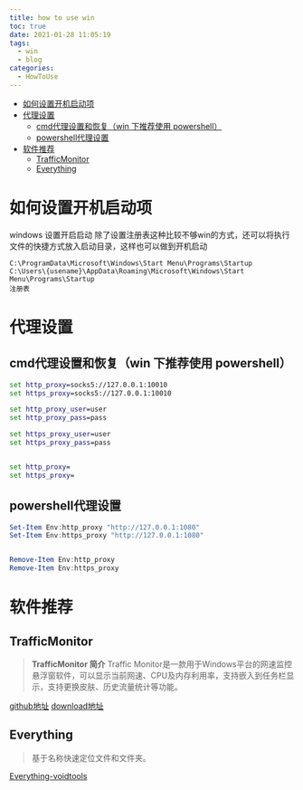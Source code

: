 ```yaml
---
title: how to use win
toc: true
date: 2021-01-28 11:05:19
tags:
  - win
  - blog
categories:
  - HowToUse
---
```




- [如何设置开机启动项](#如何设置开机启动项)
- [代理设置](#代理设置)
  - [cmd代理设置和恢复（win 下推荐使用 powershell）](#cmd代理设置和恢复win-下推荐使用-powershell)
  - [powershell代理设置](#powershell代理设置)
- [软件推荐](#软件推荐)
  - [TrafficMonitor](#trafficmonitor)
  - [Everything](#everything)



<!--more-->




# 如何设置开机启动项

windows 设置开启启动
除了设置注册表这种比较不够win的方式，还可以将执行文件的快捷方式放入启动目录，这样也可以做到开机启动
```
C:\ProgramData\Microsoft\Windows\Start Menu\Programs\Startup
C:\Users\{usename}\AppData\Roaming\Microsoft\Windows\Start Menu\Programs\Startup
注册表
```

# 代理设置

## cmd代理设置和恢复（win 下推荐使用 powershell）
```bat
set http_proxy=socks5://127.0.0.1:10010
set https_proxy=socks5://127.0.0.1:10010

set http_proxy_user=user
set http_proxy_pass=pass

set https_proxy_user=user
set https_proxy_pass=pass


set http_proxy=
set https_proxy=
```


## powershell代理设置
```ps1
Set-Item Env:http_proxy "http://127.0.0.1:1080"  
Set-Item Env:https_proxy "http://127.0.0.1:1080"


Remove-Item Env:http_proxy
Remove-Item Env:https_proxy
```

# 软件推荐

## TrafficMonitor 

> **TrafficMonitor 简介**
> Traffic Monitor是一款用于Windows平台的网速监控悬浮窗软件，可以显示当前网速、CPU及内存利用率，支持嵌入到任务栏显示，支持更换皮肤、历史流量统计等功能。

[github地址](https://github.com/zhongyang219/TrafficMonitor)
[download地址](https://github.com/zhongyang219/TrafficMonitor/releases)

## Everything

> 基于名称快速定位文件和文件夹。

[Everything-voidtools](https://www.voidtools.com/zh-cn/)